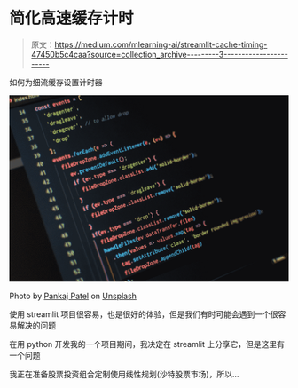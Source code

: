 # 简化高速缓存计时

> 原文：<https://medium.com/mlearning-ai/streamlit-cache-timing-47450b5c4caa?source=collection_archive---------3----------------------->

如何为细流缓存设置计时器

![](img/6a020ab5e9ad12ee1e3a6fe6e5f8db2e.png)

Photo by [Pankaj Patel](https://unsplash.com/@pankajpatel?utm_source=medium&utm_medium=referral) on [Unsplash](https://unsplash.com?utm_source=medium&utm_medium=referral)

使用 streamlit 项目很容易，也是很好的体验，但是我们有时可能会遇到一个很容易解决的问题

在用 python 开发我的一个项目期间，我决定在 streamlit 上分享它，但是这里有一个问题

我正在准备股票投资组合定制使用线性规划(沙特股票市场)，所以…